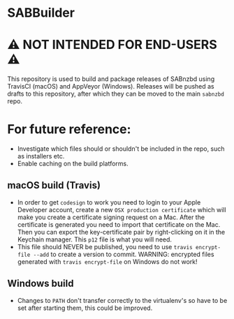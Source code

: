 SABBuilder
==========
# :warning: NOT INTENDED FOR END-USERS :warning:
This repository is used to build and package releases of SABnzbd using TravisCI (macOS) and AppVeyor (Windows). Releases will be pushed as drafts to this repository, after which they can be moved to the main `sabnzbd` repo.


# For future reference:

- Investigate which files should or shouldn't be included in the repo, such as installers etc.
- Enable caching on the build platforms.

## macOS build (Travis)

- In order to get `codesign` to work you need to login to your Apple Developer account, create a new `OSX production certificate` which will make you create a certificate signing request on a Mac.
After the certificate is generated you need to import that certificate on the Mac. Then you can export the key-certificate pair by right-clicking on it in the Keychain manager. This `p12` file is what you will need.
- This file should NEVER be published, you need to use `travis encrypt-file --add` to create a version to commit.
WARNING: encrypted files generated with `travis encrypt-file` on Windows do not work!

## Windows build

- Changes to `PATH` don't transfer correctly to the virtualenv's so have to be set after starting them, this could be improved.
